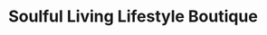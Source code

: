 ---
title: "Soulful Living Lifestyle Boutique"
url: /bangor/soulful-living-lifestyle-boutique/
shop: clothes
---